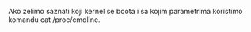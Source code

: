 Ako zelimo saznati koji kernel se boota i sa kojim parametrima koristimo komandu cat /proc/cmdline.
